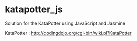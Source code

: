 katapotter_js
=============

Solution for the KataPotter using JavaScript and Jasmine

KataPotter : http://codingdojo.org/cgi-bin/wiki.pl?KataPotter
